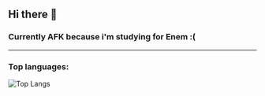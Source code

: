 ## Hi there 👋
###  Currently AFK because i'm studying for Enem :(
---
### Top languages:

![Top Langs](https://github-readme-stats.vercel.app/api/top-langs/?username=Rodrigaumm&theme=cobalt)
